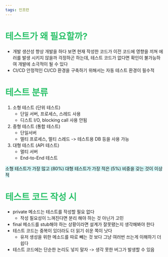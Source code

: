 ```yaml
---
tags: 인프런
---
```

# <font color="#2DC26B">테스트가 왜 필요할까?</font>
- 개발 생산성 향상
  개발을 하다 보면 현재 작성한 코드가 이전 코드에 영향을 끼쳐 에러를 발생 시키지 않을까 걱정하곤 하는데, 테스트 코드가 없다면 확인이 불가능하여 개발에 소극적이 될 수 있다
- CI/CD
  안정적인 CI/CD 환경을 구축하기 위해서는 자동 테스트 환경이 필수적

# <font color="#2DC26B">테스트 분류</font>
1. 소형 테스트 (단위 테스트)
   - 단일 서버, 프로세스, 스레드 사용
   - 디스트 I/O, blocking call 사용 안됨
2. 중형 테스트 (통합 테스트)
   - 단일서버
   - 멀티 프로세스, 멀티 스레드
     -> 테스트용 DB 등을 사용 가능
3. 대형 테스트 (API 테스트)
   - 멀티 서버
   - End-to-End 테스트

<span style="background:rgba(173, 239, 239, 0.55)">소형 테스트가 가장 많고 (80%) 대형 테스트가 가장 적은 (5%) 비중을 갖는 것이 이상적</span>

# <font color="#2DC26B">테스트 코드 작성 시 </font>
- private 메소드는 테스트를 작성할 필요 없다
	- 작성 필요성이 느껴진다면 분리 해야 하는 것 아닌가 고민
- final 메소드를 stub해야 하는 상황이라면 설계가 잘못됐는지 생각해봐야 한다
- 테스트 코드는 중복이 있더라도 더 읽기 쉬운 쪽이 낫다
	- 유저 생성을 위한 메소드를 따로 빼는 것 보다 그냥 여러번 쓰는게 이해하기 더 쉽다
- 테스트 코드에는 단순한 논리도 넣지 말자 -> 생각 못한 버그가 발생할 수 있음


